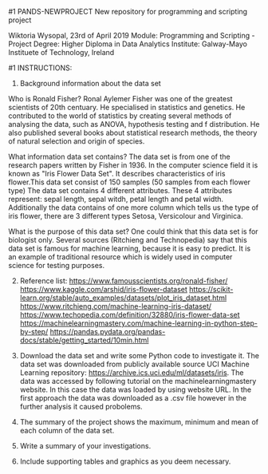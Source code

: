 #1 PANDS-NEWPROJECT
New repository for programming and scripting project

Wiktoria Wysopal, 23rd of April 2019
Module: Programming and Scripting - Project
Degree: Higher Diploma in Data Analytics
Institute: Galway-Mayo Instituete of Technology, Ireland

#1 INSTRUCTIONS:




1. Background information about the data set

Who is Ronald Fisher? 
Ronal Aylemer Fisher was one of the greatest scientists of 20th centuary. He specialised in statistics and genetics. He contributed to the world of statistics by creating several methods of analysing the data, such as ANOVA, hypothesis testing and f distribution. He also published several books about statistical research methods, the theory of natural selection and origin of species. 

What information data set contains?
The data set is from one of the research papers written by Fisher in 1936. In the computer science field it is known as "Iris Flower Data Set". It describes characteristics of iris flower.This data set consist of 150 samples (50 samples from each flower type) The data set contains 4 different attributes. These 4 attributes represent: sepal length, sepal witdh, petal length and petal width. Additionally the data contains of one more column which tells us the type of iris flower, there are 3 different types Setosa, Versicolour and Virginica.

What is the purpose of this data set?
One could think that this data set is for biologist only. Several sources (Ritchieng and Technopedia) say that this data set is famous for machine learning, because it is easy to predict. It is an example of traditional resource which is widely used in computer science for testing purposes.

2. Reference list:
https://www.famousscientists.org/ronald-fisher/
https://www.kaggle.com/arshid/iris-flower-dataset
https://scikit-learn.org/stable/auto_examples/datasets/plot_iris_dataset.html
https://www.ritchieng.com/machine-learning-iris-dataset/
https://www.techopedia.com/definition/32880/iris-flower-data-set
https://machinelearningmastery.com/machine-learning-in-python-step-by-step/
https://pandas.pydata.org/pandas-docs/stable/getting_started/10min.html


3. Download the data set and write some Python code to investigate it. 
The data set was downloaded from publicly available source UCI Machine Learning repository: https://archive.ics.uci.edu/ml/datasets/iris. The data was accessed by following tutorial on the machinelearningmastery website. In this case the data was loaded by using website URL. In the first approach the data was downloaded as a .csv file however in the further analysis it caused probolems.

4. The summary of the project shows the maximum, minimum and
mean of each column of the data set.



5. Write a summary of your investigations.

6. Include supporting tables and graphics as you deem necessary.